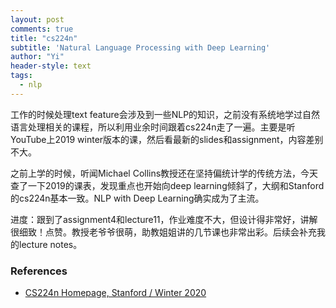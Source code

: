 ```yaml
---
layout: post
comments: true
title: "cs224n"
subtitle: 'Natural Language Processing with Deep Learning'
author: "Yi"
header-style: text
tags:
  - nlp
---
```


工作的时候处理text feature会涉及到一些NLP的知识，之前没有系统地学过自然语言处理相关的课程，所以利用业余时间跟着cs224n走了一遍。主要是听YouTube上2019 winter版本的课，然后看最新的slides和assignment，内容差别不大。

之前上学的时候，听闻Michael Collins教授还在坚持偏统计学的传统方法，今天查了一下2019的课表，发现重点也开始向deep learning倾斜了，大纲和Stanford的cs224n基本一致。NLP with Deep Learning确实成为了主流。

进度：跟到了assignment4和lecture11，作业难度不大，但设计得非常好，讲解很细致！点赞。教授老爷爷很萌，助教姐姐讲的几节课也非常出彩。后续会补充我的lecture notes。

### References

- [CS224n Homepage, Stanford / Winter 2020](http://web.stanford.edu/class/cs224n/)
